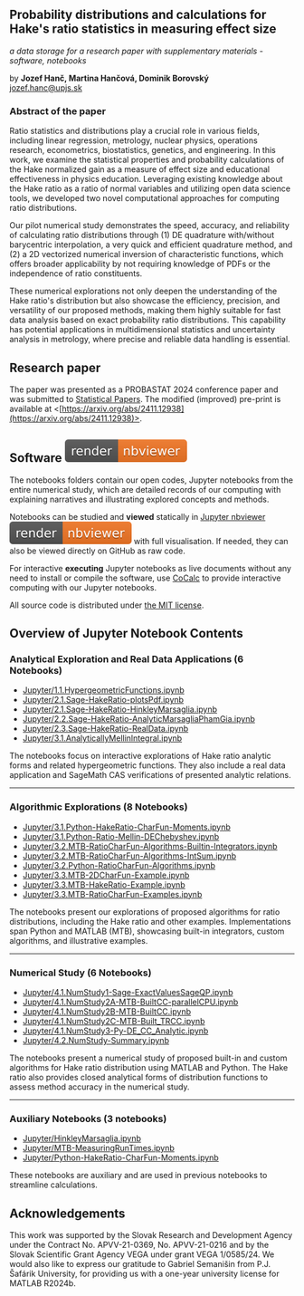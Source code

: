 ## Probability distributions and calculations for Hake's ratio statistics in measuring effect size
*a data storage for a research paper with supplementary materials - software, notebooks*

by **Jozef Hanč, Martina Hančová, Dominik Borovský**  
<jozef.hanc@upjs.sk>

### Abstract of the paper

Ratio statistics and distributions play a crucial role in various fields, including linear regression, metrology, nuclear physics, operations research, econometrics, biostatistics, genetics, and engineering. In this work, we examine the statistical properties and probability calculations of the Hake normalized gain as a measure of effect size and educational effectiveness in physics education. Leveraging existing knowledge about the Hake ratio as a ratio of normal variables and utilizing open data science tools, we developed two novel computational approaches for computing ratio distributions.

Our pilot numerical study demonstrates the speed, accuracy, and reliability of calculating ratio distributions through (1) DE quadrature with/without barycentric interpolation, a very quick and efficient quadrature method, and (2) a 2D vectorized numerical inversion of characteristic functions, which offers broader applicability by not requiring knowledge of PDFs or the independence of ratio constituents. 

These numerical explorations not only deepen the understanding of the Hake ratio's distribution but also showcase the efficiency, precision, and versatility of our proposed methods, making them highly suitable for fast data analysis based on exact probability ratio distributions. This capability has potential applications in multidimensional statistics and uncertainty analysis in metrology, where precise and reliable data handling is essential.

## Research paper 

The paper was presented as a PROBASTAT 2024 conference paper and was submitted to [Statistical Papers](https://link.springer.com/journal/362). The modified (improved) pre-print is available at <[https://arxiv.org/abs/2411.12938](https://arxiv.org/abs/2411.12938)>.

## Software [![render in nbviewer](figures/nbviewer_badge.svg)](https://nbviewer.org/github/JupyterPER/HakeRatio/tree/main/) 

The notebooks folders contain our open codes, Jupyter notebooks from the entire numerical study, which are detailed records of our computing 
with explaining narratives and illustrating explored concepts and methods. 

Notebooks can be studied and **viewed** statically in [Jupyter nbviewer](https://nbviewer.org/github/JupyterPER/HakeRatio/tree/main/) [![render in nbviewer](figures/nbviewer_badge.svg)](https://nbviewer.org/github/JupyterPER/HakeRatio/tree/main/) with full visualisation. If needed, they can also be viewed directly on GitHub as raw code. 

For interactive **executing** Jupyter notebooks as live documents without any need to install or compile the software, use [CoCalc](https://cocalc.com/) to provide interactive computing with our Jupyter notebooks.
 
All source code is distributed under [the MIT license](https://choosealicense.com/licenses/mit/).

## Overview of Jupyter Notebook Contents

### Analytical Exploration and Real Data Applications (6 Notebooks)

- [Jupyter/1.1.HypergeometricFunctions.ipynb](https://nbviewer.org/github/JupyterPER/HakeRatio/blob/main/Jupyter/1.1.HypergeometricFunctions.ipynb)
- [Jupyter/2.1.Sage-HakeRatio-plotsPdf.ipynb](https://nbviewer.org/github/JupyterPER/HakeRatio/blob/main/Jupyter/2.1.Sage-HakeRatio-PlotsPdf.ipynb)
- [Jupyter/2.1.Sage-HakeRatio-HinkleyMarsaglia.ipynb](https://nbviewer.org/github/JupyterPER/HakeRatio/blob/main/Jupyter/2.1.Sage-HakeRatio-HinkleyMarsaglia.ipynb)
- [Jupyter/2.2.Sage-HakeRatio-AnalyticMarsagliaPhamGia.ipynb](https://nbviewer.org/github/JupyterPER/HakeRatio/blob/main/Jupyter/2.2.Sage-HakeRatio-AnalyticMarsagliaPhamGia.ipynb)
- [Jupyter/2.3.Sage-HakeRatio-RealData.ipynb](https://nbviewer.org/github/JupyterPER/HakeRatio/blob/main/Jupyter/2.3.Sage-HakeRatio-RealData.ipynb)
- [Jupyter/3.1.AnalyticallyMellinlntegral.ipynb](https://nbviewer.org/github/JupyterPER/HakeRatio/blob/main/Jupyter/3.1.AnalyticallyMellinIntegral.ipynb)


The notebooks focus on interactive explorations of Hake ratio analytic forms and related hypergeometric functions. They also include a real data application and SageMath CAS verifications of presented analytic relations. 

---

### Algorithmic Explorations (8 Notebooks)

- [Jupyter/3.1.Python-HakeRatio-CharFun-Moments.ipynb](https://nbviewer.org/github/JupyterPER/HakeRatio/blob/main/Jupyter/3.1.Python-HakeRatio-CharFun-Moments.ipynb)
- [Jupyter/3.1.Python-Ratio-Mellin-DEChebyshev.ipynb](https://nbviewer.org/github/JupyterPER/HakeRatio/blob/main/Jupyter/3.1.Python-Ratio-Mellin-DEChebyshev.ipynb)
- [Jupyter/3.2.MTB-RatioCharFun-Algorithms-Builtin-Integrators.ipynb](https://nbviewer.org/github/JupyterPER/HakeRatio/blob/main/Jupyter/3.2.MTB-RatioCharFun-Algorithms-BuiltIn-Integrators.ipynb)
- [Jupyter/3.2.MTB-RatioCharFun-Algorithms-IntSum.ipynb](https://nbviewer.org/github/JupyterPER/HakeRatio/blob/main/Jupyter/3.2.MTB-RatioCharFun-Algorithms-IntSum.ipynb)
- [Jupyter/3.2.Python-RatioCharFun-Algorithms.ipynb](https://nbviewer.org/github/JupyterPER/HakeRatio/blob/main/Jupyter/3.2.Python-RatioCharFun-Algorithms.ipynb)
- [Jupyter/3.3.MTB-2DCharFun-Example.ipynb](https://nbviewer.org/github/JupyterPER/HakeRatio/blob/main/Jupyter/3.3.MTB-2DCharFun-Example%20.ipynb)
- [Jupyter/3.3.MTB-HakeRatio-Example.ipynb](https://nbviewer.org/github/JupyterPER/HakeRatio/blob/main/Jupyter/3.3.MTB-HakeRatio-Example%20.ipynb)
- [Jupyter/3.3.MTB-RatioCharFun-Examples.ipynb](https://nbviewer.org/github/JupyterPER/HakeRatio/blob/main/Jupyter/3.3.MTB-RatioCharFun-Examples.ipynb)

The notebooks present our explorations of proposed algorithms for ratio distributions, including the Hake ratio and other examples. Implementations span Python and MATLAB (MTB), showcasing built-in integrators, custom algorithms, and illustrative examples.

---

### Numerical Study (6 Notebooks)

- [Jupyter/4.1.NumStudy1-Sage-ExactValuesSageQP.ipynb](https://nbviewer.org/github/JupyterPER/HakeRatio/blob/main/Jupyter/4.1.NumStudy1-Sage-ExactValuesSageQP.ipynb)
- [Jupyter/4.1.NumStudy2A-MTB-BuiltCC-parallelCPU.ipynb](https://nbviewer.org/github/JupyterPER/HakeRatio/blob/main/Jupyter/4.1.NumStudy2A-MTB-BuiltCC-parallelCPU.ipynb)
- [Jupyter/4.1.NumStudy2B-MTB-BuiltCC.ipynb](https://nbviewer.org/github/JupyterPER/HakeRatio/blob/main/Jupyter/4.1.NumStudy2B-MTB-BuiltCC.ipynb)
- [Jupyter/4.1.NumStudy2C-MTB-Built_TRCC.ipynb](https://nbviewer.org/github/JupyterPER/HakeRatio/blob/main/Jupyter/4.1.NumStudy2C-MTB-Built_TRCC.ipynb)
- [Jupyter/4.1.NumStudy3-Py-DE_CC_Analytic.ipynb](https://nbviewer.org/github/JupyterPER/HakeRatio/blob/main/Jupyter/4.1.NumStudy3-Py-DE_CC_Analytic.ipynb)
- [Jupyter/4.2.NumStudy-Summary.ipynb](https://nbviewer.org/github/JupyterPER/HakeRatio/blob/main/Jupyter/4.2.NumStudy-Summary.ipynb)

The notebooks present a numerical study of proposed built-in and custom algorithms for Hake ratio distribution using MATLAB and Python. The Hake ratio also provides closed analytical forms of distribution functions to assess method accuracy in the numerical study.

---

### Auxiliary Notebooks (3 notebooks)

- [Jupyter/HinkleyMarsaglia.ipynb](https://nbviewer.org/github/JupyterPER/HakeRatio/blob/main/Jupyter/HinkleyMarsaglia.ipynb)
- [Jupyter/MTB-MeasuringRunTimes.ipynb](https://nbviewer.org/github/JupyterPER/HakeRatio/blob/main/Jupyter/MTB-MeasuringRunTimes.ipynb)
- [Jupyter/Python-HakeRatio-CharFun-Moments.ipynb](https://nbviewer.org/github/JupyterPER/HakeRatio/blob/main/Jupyter/Python-HakeRatio-CharFun-Moments.ipynb)

These notebooks are auxiliary and are used in previous notebooks to streamline calculations.

## Acknowledgements

This work was supported by the Slovak Research and Development Agency under the Contract 
No. APVV-21-0369, No. APVV-21-0216 and by the Slovak Scientific Grant Agency VEGA under grant VEGA 1/0585/24.
We would also like to express our gratitude to Gabriel Semanišin from P.J. Šafárik University, 
for providing us with a one-year university license for MATLAB R2024b.
